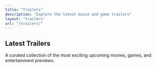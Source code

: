 ```yaml
---
title: "Trailers"
description: "Explore the latest movie and game trailers"
layout: "trailers"
url: "/trailers/"
---
```


## Latest Trailers

A curated collection of the most exciting upcoming movies, games, and entertainment previews.